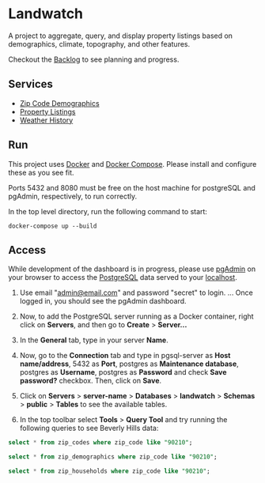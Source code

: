 # Landwatch

A project to aggregate, query, and display property listings based on demographics, climate, topography, and other features.

Checkout the [Backlog](./planning.org) to see planning and progress. 

## Services

* [Zip Code Demographics](./demographics "Demographics")
* [Property Listings](./scrape_landandfarm "Listings")
* [Weather History](./noaa_weather "Weather")

## Run

This project uses [Docker](https://docs.docker.com/ "Docker Documentation") and [Docker Compose](https://github.com/docker/compose "Docker Compose Repository"). Please install and configure these as you see fit.

Ports 5432 and 8080 must be free on the host machine for postgreSQL and pgAdmin, respectively, to run correctly.

In the top level directory, run the following command to start:

```shell
docker-compose up --build
```

## Access

While development of the dashboard is in progress, please use [pgAdmin](https://www.pgadmin.org/  "pgAdmin Homepage") on your browser to access the [PostgreSQL](https://www.postgresql.org/ "PostgreSQL Homepage") data served to your [localhost](http://localhost:8080 "Landwatch Pgadmin").

1. Use email "admin@email.com" and password "secret" to login.
... Once logged in, you should see the pgAdmin dashboard.

2. Now, to add the PostgreSQL server running as a Docker container, right click on **Servers**, and then go to **Create** > **Server...**

3. In the **General** tab, type in your server **Name**.

4. Now, go to the **Connection** tab and type in pgsql-server as **Host name/address**, 5432 as **Port**, postgres as **Maintenance database**, postgres as **Username**, postgres as **Password** and check **Save password?** checkbox. Then, click on **Save**.

5. Click on **Servers** > **server-name** > **Databases** > **landwatch** > **Schemas** > **public** > **Tables** to see the available tables.

6. In the top toolbar select **Tools** > **Query Tool** and try running the following queries to see Beverly Hills data:

```sql
select * from zip_codes where zip_code like "90210";
```

```sql
select * from zip_demographics where zip_code like "90210";
```

```sql
select * from zip_households where zip_code like "90210";
```